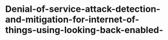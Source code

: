 # Denial-of-service-attack-detection-and-mitigation-for-internet-of-things-using-looking-back-enabled-